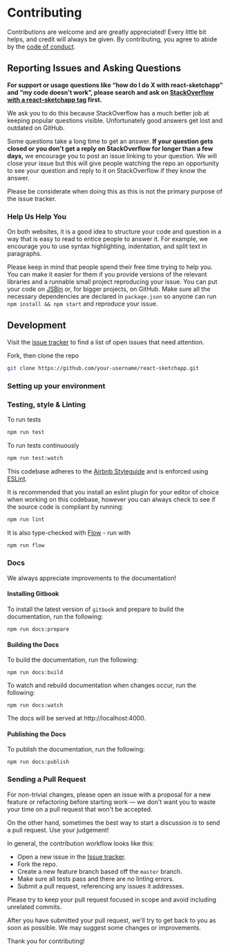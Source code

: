 # Contributing

Contributions are welcome and are greatly appreciated! Every little bit helps, and credit will always be given. By contributing, you agree to abide by the [code of conduct](https://github.com/airbnb/react-sketchapp/blog/master/CODE_OF_CONDUCT.md).

## Reporting Issues and Asking Questions

**For support or usage questions like “how do I do X with react-sketchapp” and “my code doesn't work”, please search and ask on [StackOverflow with a react-sketchapp tag](http://stackoverflow.com/questions/tagged/react-sketchapp?sort=votes&pageSize=50) first.**

We ask you to do this because StackOverflow has a much better job at keeping popular questions visible. Unfortunately good answers get lost and outdated on GitHub.

Some questions take a long time to get an answer. **If your question gets closed or you don't get a reply on StackOverflow for longer than a few days,** we encourage you to post an issue linking to your question. We will close your issue but this will give people watching the repo an opportunity to see your question and reply to it on StackOverflow if they know the answer.

Please be considerate when doing this as this is not the primary purpose of the issue tracker.

### Help Us Help You

On both websites, it is a good idea to structure your code and question in a way that is easy to read to entice people to answer it. For example, we encourage you to use syntax highlighting, indentation, and split text in paragraphs.

Please keep in mind that people spend their free time trying to help you. You can make it easier for them if you provide versions of the relevant libraries and a runnable small project reproducing your issue. You can put your code on [JSBin](http://jsbin.com) or, for bigger projects, on GitHub. Make sure all the necessary dependencies are declared in `package.json` so anyone can run `npm install && npm start` and reproduce your issue.

## Development
Visit the [issue tracker](https://github.com/airbnb/react-sketchapp/issues) to find a list of open issues that need attention.

Fork, then clone the repo
```bash
git clone https://github.com/your-username/react-sketchapp.git
```

### Setting up your environment

### Testing, style & Linting
To run tests
```bash
npm run test
```

To run tests continuously
```bash
npm run test:watch
```

This codebase adheres to the [Airbnb Styleguide](https://github.com/airbnb/javascript) and is enforced using [ESLint](http://eslint.org/).

It is recommended that you install an eslint plugin for your editor of choice when working on this codebase, however you can always check to see if the source code is compliant by running:

```bash
npm run lint
```

It is also type-checked with [Flow](https://flow.org/) - run with
```bash
npm run flow
```

### Docs
We always appreciate improvements to the documentation!

#### Installing Gitbook

To install the latest version of `gitbook` and prepare to build the documentation, run the following:

```
npm run docs:prepare
```

#### Building the Docs

To build the documentation, run the following:

```
npm run docs:build
```

To watch and rebuild documentation when changes occur, run the following:

```
npm run docs:watch
```

The docs will be served at http://localhost:4000.

#### Publishing the Docs

To publish the documentation, run the following:

```
npm run docs:publish
```

### Sending a Pull Request

For non-trivial changes, please open an issue with a proposal for a new feature or refactoring before starting work — we don't want you to waste your time on a pull request that won't be accepted.

On the other hand, sometimes the best way to start a discussion _is_ to send a pull request. Use your judgement!

In general, the contribution workflow looks like this:

* Open a new issue in the [Issue tracker](https://github.com/airbnb/react-sketchapp/issues).
* Fork the repo.
* Create a new feature branch based off the `master` branch.
* Make sure all tests pass and there are no linting errors.
* Submit a pull request, referencing any issues it addresses.

Please try to keep your pull request focused in scope and avoid including unrelated commits.

After you have submitted your pull request, we'll try to get back to you as soon as possible. We may suggest some changes or improvements.

Thank you for contributing!
